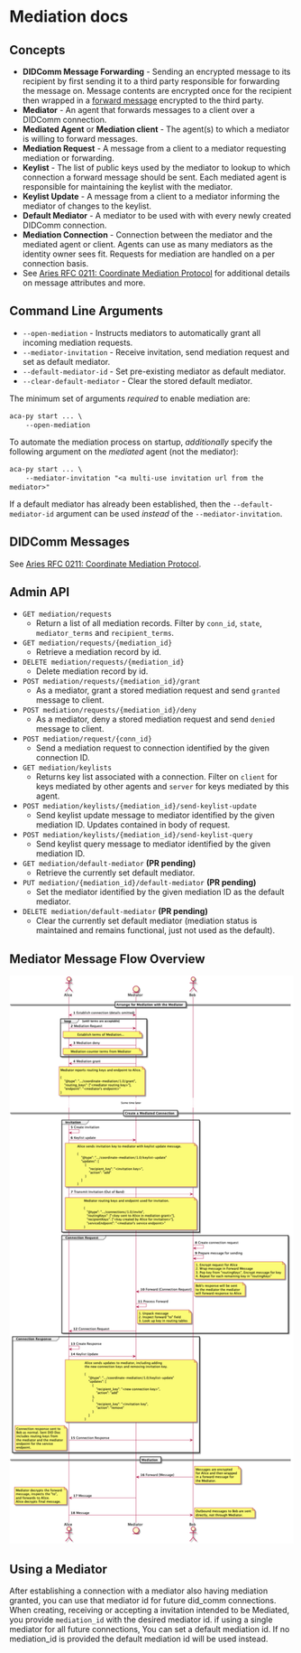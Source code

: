 # Mediation docs

## Concepts
* **DIDComm Message Forwarding** - Sending an encrypted message to its recipient by first sending it to a third party responsible for forwarding the message on. Message contents are encrypted once for the recipient then wrapped in a [forward message](https://github.com/hyperledger/aries-rfcs/blob/master/concepts/0094-cross-domain-messaging/README.md#corerouting10forward) encrypted to the third party.
* **Mediator** - An agent that forwards messages to a client over a DIDComm connection.
* **Mediated Agent** or **Mediation client** - The agent(s) to which a mediator is willing to forward messages.
* **Mediation Request** - A message from a client to a mediator requesting mediation or forwarding.
* **Keylist** - The list of public keys used by the mediator to lookup to which connection a forward message should be sent. Each mediated agent is responsible for maintaining the keylist with the mediator.
* **Keylist Update** - A message from a client to a mediator informing the mediator of changes to the keylist.
* **Default Mediator** - A mediator to be used with with every newly created DIDComm connection. 
* **Mediation Connection** - Connection between the mediator and the mediated agent or client. Agents can use as many mediators as the identity owner sees fit. Requests for mediation are handled on a per connection basis.
* See [Aries RFC 0211: Coordinate Mediation Protocol](https://github.com/hyperledger/aries-rfcs/blob/master/features/0211-route-coordination/README.md) for additional details on message attributes and more.

## Command Line Arguments

* `--open-mediation` - Instructs mediators to automatically grant all incoming mediation requests.
* `--mediator-invitation` - Receive invitation, send mediation request and set as default mediator.
* `--default-mediator-id` - Set pre-existing mediator as default mediator.
* `--clear-default-mediator` - Clear the stored default mediator.

The minimum set of arguments *required* to enable mediation are:

```bash=
aca-py start ... \
    --open-mediation
```

To automate the mediation process on startup, *additionally* specify the following argument on the *mediated* agent (not the mediator):

```bash=
aca-py start ... \
    --mediator-invitation "<a multi-use invitation url from the mediator>"
```

If a default mediator has already been established, then the `--default-mediator-id` argument can be used *instead* of the `--mediator-invitation`.

## DIDComm Messages

See [Aries RFC 0211: Coordinate Mediation Protocol](https://github.com/hyperledger/aries-rfcs/blob/master/features/0211-route-coordination/README.md).
 
## Admin API

* `GET mediation/requests`
    * Return a list of all mediation records. Filter by `conn_id`, `state`, `mediator_terms` and `recipient_terms`.
* `GET mediation/requests/{mediation_id}`
    * Retrieve a mediation record by id.
* `DELETE mediation/requests/{mediation_id}`
    * Delete mediation record by id.
* `POST mediation/requests/{mediation_id}/grant`
    * As a mediator, grant a stored mediation request and send `granted` message to client.
* `POST mediation/requests/{mediation_id}/deny`
    * As a mediator, deny a stored mediation request and send `denied` message to client.
* `POST mediation/request/{conn_id}`
    * Send a mediation request to connection identified by the given connection ID.
* `GET mediation/keylists`
    * Returns key list associated with a connection. Filter on `client` for keys mediated by other agents and `server` for keys mediated by this agent.
* `POST mediation/keylists/{mediation_id}/send-keylist-update`
    * Send keylist update message to mediator identified by the given mediation ID. Updates contained in body of request.
* `POST mediation/keylists/{mediation_id}/send-keylist-query`
    * Send keylist query message to mediator identified by the given mediation ID.
* `GET mediation/default-mediator` **(PR pending)**
    * Retrieve the currently set default mediator.
* `PUT mediation/{mediation_id}/default-mediator` **(PR pending)**
    * Set the mediator identified by the given mediation ID as the default mediator.
* `DELETE mediation/default-mediator` **(PR pending)**
    * Clear the currently set default mediator (mediation status is maintained and remains functional, just not used as the default).

## Mediator Message Flow Overview

![Mediator Message Flow](./docs/assets/mediation-message-flow.png)

## Using a Mediator

After establishing a connection with a mediator also having mediation granted, you can use that mediator id for future did_comm connections.
 When creating, receiving or accepting a invitation intended to be Mediated, you provide `mediation_id` with the desired mediator id. if using a single mediator for all future connections, You can set a default mediation id. If no mediation_id is provided the default mediation id will be used instead.